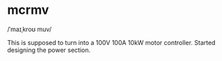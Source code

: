 # mcrmv
/ˈmaɪˌkroʊ muv/

This is supposed to turn into a 100V 100A 10kW motor controller. Started designing the power section.

